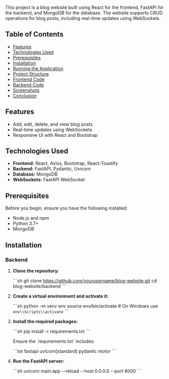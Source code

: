 This project is a blog website built using React for the frontend, FastAPI for the backend, and MongoDB for the database. The website supports CRUD operations for blog posts, including real-time updates using WebSockets.

## Table of Contents

- [Features](#features)
- [Technologies Used](#technologies-used)
- [Prerequisites](#prerequisites)
- [Installation](#installation)
- [Running the Application](#running-the-application)
- [Project Structure](#project-structure)
- [Frontend Code](#frontend-code)
- [Backend Code](#backend-code)
- [Screenshots](#screenshots)
- [Conclusion](#conclusion)


## Features

- Add, edit, delete, and view blog posts
- Real-time updates using WebSockets
- Responsive UI with React and Bootstrap

## Technologies Used

- **Frontend:** React, Axios, Bootstrap, React-Toastify
- **Backend:** FastAPI, Pydantic, Uvicorn
- **Database:** MongoDB
- **WebSockets:** FastAPI WebSocket

## Prerequisites

Before you begin, ensure you have the following installed:

- Node.js and npm
- Python 3.7+
- MongoDB

## Installation

### Backend

1. **Clone the repository:**

   \`\`\`sh
   git clone https://github.com/yourusername/blog-website.git
   cd blog-website/backend
   \`\`\`

2. **Create a virtual environment and activate it:**

   \`\`\`sh
   python -m venv env
   source env/bin/activate  # On Windows use `env\\Scripts\\activate`
   \`\`\`

3. **Install the required packages:**

   \`\`\`sh
   pip install -r requirements.txt
   \`\`\`

   Ensure the \`requirements.txt\` includes:

   \`\`\`txt
   fastapi
   uvicorn[standard]
   pydantic
   motor
   \`\`\`

4. **Run the FastAPI server:**

   \`\`\`sh
   uvicorn main:app --reload --host 0.0.0.0 --port 8000
   \`\`\`
